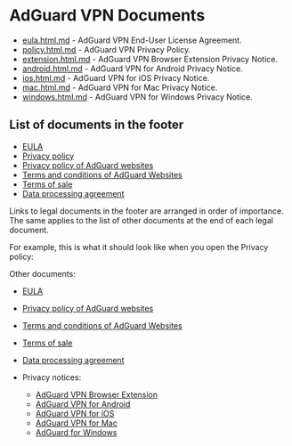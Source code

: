 
# AdGuard VPN Documents

- [eula.html.md](eula.html.md) - AdGuard VPN End-User License Agreement.
- [policy.html.md](policy.html.md) - AdGuard VPN Privacy Policy.
- [extension.html.md](privacy\extension.html.md) - AdGuard VPN Browser Extension Privacy Notice.
- [android.html.md](privacy\android.html.md) - AdGuard VPN for Android Privacy Notice.
- [ios.html.md](privacy\ios.html.md) - AdGuard VPN for iOS Privacy Notice.
- [mac.html.md](privacy\mac.html.md) - AdGuard VPN for Mac Privacy Notice.
- [windows.html.md](privacy\windows.html.md) - AdGuard VPN for Windows Privacy Notice.

## List of documents in the footer

- [EULA](eula.html.md)
- [Privacy policy](policy.html.md)
- [Privacy policy of AdGuard websites](adguard.com/website-privacy.html.md)
- [Terms and conditions of AdGuard Websites](https://adguard.com/en/terms-and-conditions.html)
- [Terms of sale](https://adguard.com/en/terms-of-sale.html)
- [Data processing agreement](https://adguard.com/en/data-processing-agreement.html)

Links to legal documents in the footer are arranged in order of importance. The same applies to the list of other documents at the end of each legal document.

For example, this is what it should look like when you open the Privacy policy:

Other documents:

- [EULA](eula.html.md)
- [Privacy policy of AdGuard websites](adguard.com/website-privacy.html.md)

- [Terms and conditions of AdGuard Websites](https://adguard.com/en/terms-and-conditions.html)
- [Terms of sale](https://adguard.com/en/terms-of-sale.html)
- [Data processing agreement](https://adguard.com/en/data-processing-agreement.html)

- Privacy notices:
    - [AdGuard VPN Browser Extension](privacy\extension.html.md)
    - [AdGuard VPN for Android](privacy\android.html.md)
    - [AdGuard VPN for iOS](privacy\ios.html.md)
    - [AdGuard VPN for Mac](privacy\mac.html.md)
    - [AdGuard for Windows](privacy\windows.html.md)
